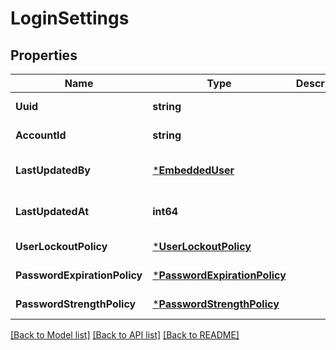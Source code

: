 # LoginSettings

## Properties
Name | Type | Description | Notes
------------ | ------------- | ------------- | -------------
**Uuid** | **string** |  | [default to null]
**AccountId** | **string** |  | [default to null]
**LastUpdatedBy** | [***EmbeddedUser**](EmbeddedUser.md) |  | [optional] [default to null]
**LastUpdatedAt** | **int64** |  | [optional] [default to null]
**UserLockoutPolicy** | [***UserLockoutPolicy**](UserLockoutPolicy.md) |  | [default to null]
**PasswordExpirationPolicy** | [***PasswordExpirationPolicy**](PasswordExpirationPolicy.md) |  | [default to null]
**PasswordStrengthPolicy** | [***PasswordStrengthPolicy**](PasswordStrengthPolicy.md) |  | [default to null]

[[Back to Model list]](../README.md#documentation-for-models) [[Back to API list]](../README.md#documentation-for-api-endpoints) [[Back to README]](../README.md)

